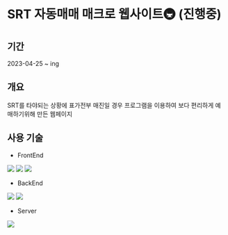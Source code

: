 # SRT 자동매매 매크로 웹사이트🚇 (진행중)

## 기간
2023-04-25 ~ ing

## 개요
SRT를 타야되는 상황에 표가전부 매진일 경우 프로그램을 이용하여 보다 편리하게 예매하기위해 만든 웹페이지

## 사용 기술
- FrontEnd<br/>
<img src="https://img.shields.io/badge/HTML5-E34F26?style=for-the-badge&logo=HTML5&logoColor=white">
<img src="https://img.shields.io/badge/Sass-CC6699?style=for-the-badge&logo=Sass&logoColor=white">
<img src="https://img.shields.io/badge/React-61DAFB?style=for-the-badge&logo=React&logoColor=white">

- BackEnd<br/>
<img src="https://img.shields.io/badge/Flask-000000?style=for-the-badge&logo=Flask&logoColor=white">
<img src="https://img.shields.io/badge/Python-3776AB?style=for-the-badge&logo=Python&logoColor=white">

- Server
<img src="https://img.shields.io/badge/Naver-03C75A?style=for-the-badge&logo=Naver&logoColor=white">

